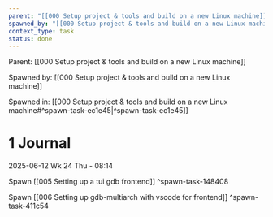 ```yaml
---
parent: "[[000 Setup project & tools and build on a new Linux machine]]"
spawned_by: "[[000 Setup project & tools and build on a new Linux machine]]"
context_type: task
status: done
---
```


Parent: [[000 Setup project & tools and build on a new Linux machine]]

Spawned by: [[000 Setup project & tools and build on a new Linux machine]] 

Spawned in: [[000 Setup project & tools and build on a new Linux machine#^spawn-task-ec1e45|^spawn-task-ec1e45]]

# 1 Journal

2025-06-12 Wk 24 Thu - 08:14

Spawn [[005 Setting up a tui gdb frontend]] ^spawn-task-148408

Spawn [[006 Setting up gdb-multiarch with vscode for frontend]] ^spawn-task-411c54
